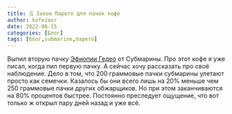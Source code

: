 ```yaml
---
title: 🗒 Закон Парето для пачек кофе
author: kofezavr
date: 2022-06-15
categories: [Блог]
tags: [блог,submarine,парето]
--- 
```


Выпил вторую пачку [Эфиопии Гедео](https://t.me/coffeesaurus/383) от Субмарины. Про этот кофе я уже писал, когда пил первую пачку. А сейчас хочу рассказать про своё наблюдение. Дело в том, что 200 граммовые пачки субмарины улетают просто как семечки. Казалось бы они всего лишь на 20% меньше чем 250 граммовые пачки других обжарщиков. Но при этом заканчиваются на 80% процентов быстрее. Постоянно преследует ощущение, что вот только ж открыл пару дней назад и уже всё.